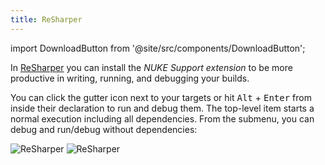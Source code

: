 ```yaml
---
title: ReSharper
---
```


import DownloadButton from '@site/src/components/DownloadButton';

<DownloadButton url="/download/resharper" />

In [ReSharper](https://www.jetbrains.com/resharper) you can install the _NUKE Support extension_ to be more productive in writing, running, and debugging your builds.

You can click the gutter icon next to your targets or hit <kbd>Alt</kbd>&nbsp;+&nbsp;<kbd>Enter</kbd> from inside their declaration to run and debug them. The top-level item starts a normal execution including all dependencies. From the submenu, you can debug and run/debug without dependencies:

![ReSharper](resharper-light.webp#gh-light-mode-only)
![ReSharper](resharper-dark.webp#gh-dark-mode-only)
